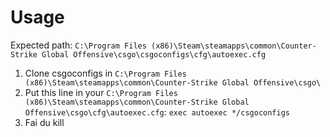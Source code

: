 # Usage

Expected path: `C:\Program Files (x86)\Steam\steamapps\common\Counter-Strike Global Offensive\csgo\csgoconfigs\cfg\autoexec.cfg`

1. Clone csgoconfigs in `C:\Program Files (x86)\Steam\steamapps\common\Counter-Strike Global Offensive\csgo\`
2. Put this line in your `C:\Program Files (x86)\Steam\steamapps\common\Counter-Strike Global Offensive\csgo\cfg\autoexec.cfg`: ```exec autoexec */csgoconfigs```
3. Fai du kill